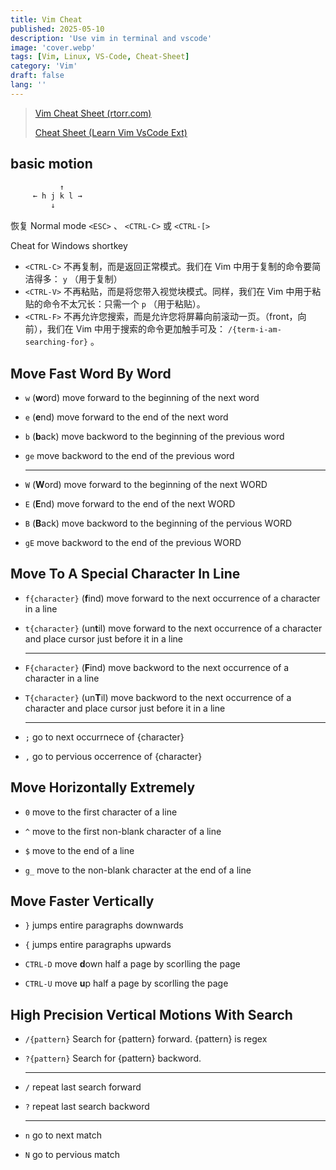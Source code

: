 ```yaml
---
title: Vim Cheat
published: 2025-05-10
description: 'Use vim in terminal and vscode'
image: 'cover.webp'
tags: [Vim, Linux, VS-Code, Cheat-Sheet]
category: 'Vim'
draft: false 
lang: ''
---
```


> [Vim Cheat Sheet (rtorr.com)](https://vim.rtorr.com/lang/zh_cn)
>
> [Cheat Sheet (Learn Vim VsCode Ext)](https://www.barbarianmeetscoding.com/boost-your-coding-fu-with-vscode-and-vim/cheatsheet)

## basic motion

```c
           ↑
     ← h j k l →
         ↓
```

恢复 Normal mode  `<ESC>` 、 `<CTRL-C>` 或 `<CTRL-[>`

Cheat for Windows shortkey

- `<CTRL-C>` 不再复制，而是返回正常模式。我们在 Vim 中用于复制的命令要简洁得多： `y` （用于复制）
- `<CTRL-V>` 不再粘贴，而是将您带入视觉块模式。同样，我们在 Vim 中用于粘贴的命令不太冗长：只需一个 `p` （用于粘贴）。
- `<CTRL-F>` 不再允许您搜索，而是允许您将屏幕向前滚动一页。（front，向前），我们在 Vim 中用于搜索的命令更加触手可及： `/{term-i-am-searching-for}` 。

## Move Fast Word By Word

- `w`      (**w**ord) move forward to the beginning of the next word

- `e`      (**e**nd) move forward to the end of the next word

- `b`      (**b**ack) move backword to the beginning of the previous word

- `ge`     move backword to the end of the previous word

  ---

- `W`      (**W**ord) move forward to the beginning of the next WORD

- `E`      (**E**nd) move forward to the end of the next WORD

- `B`      (**B**ack) move backword to the beginning of the pervious WORD

- `gE`     move backword to the end of the previous WORD

## Move To A Special Character In Line

- `f{character}`  (**f**ind) move forward to the next occurrence of a character in a line

- `t{character}` (un**t**il) move forward to the next occurrence of a character and place cursor just before it in a line

  ---

- `F{character}` (**F**ind) move backword to the next occurrence of a character in a line

- `T{character}` (un**T**il) move backword to the next occurrence of a character and place cursor just before it in a line

  ---

- `;` go to next occurrnece of {character}

- `,` go to pervious occerrence of {character}

## Move Horizontally Extremely

- `0` move to the first character of a line

- `^` move to the first non-blank character of a line

- `$` move to the end of a line

- `g_` move to the non-blank character at the end of a line

## Move Faster Vertically

- `}` jumps entire paragraphs downwards

- `{` jumps entire paragraphs upwards

- `CTRL-D` move **d**own half a page by scorlling the page

- `CTRL-U` move **u**p half a page by scorlling the page

## High Precision Vertical Motions With Search

- `/{pattern}` Search for {pattern} forward. {pattern} is regex

- `?{pattern}` Search for {pattern} backword.

  ---

- `/` repeat last search forward

- `?` repeat last search backword

  ---

- `n` go to next match

- `N` go to pervious match
